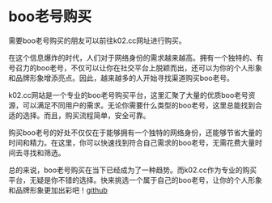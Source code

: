 # boo老号购买

需要boo老号购买的朋友可以前往k02.cc网址进行购买。

在这个信息爆炸的时代，人们对于网络身份的需求越来越高。拥有一个独特的、有号召力的boo老号，不仅可以让你在社交平台上脱颖而出，还可以为你的个人形象和品牌形象增添亮点。因此，越来越多的人开始寻找渠道购买boo老号。

k02.cc网站是一个专业的boo老号购买平台，这里汇聚了大量的优质boo老号资源，可以满足不同用户的需求。无论你需要什么类型的boo老号，这里总能找到合适的选择。而且，购买流程简单，安全可靠。

购买boo老号的好处不仅仅在于能够拥有一个独特的网络身份，还能够节省大量的时间和精力。在这里，你可以快速找到符合自己需求的boo老号，无需花费大量时间去寻找和筛选。

总的来说，boo老号购买在当下已经成为了一种趋势。而k02.cc作为专业的购买平台，无疑是你不错的选择。快来挑选一个属于自己的boo老号，让你的个人形象和品牌形象更加出彩吧！[github](https://github.com)